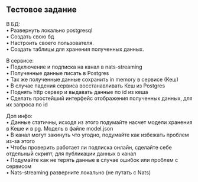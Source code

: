 ## Тестовое задание

В БД:  
• Развернуть локально postgresql  
• Создать свою бд  
• Настроить своего пользователя.  
• Создать таблицы для хранения полученных данных.  

В сервисе:  
• Подключение и подписка на канал в nats-streaming  
• Полученные данные писать в Postgres  
• Так же полученные данные сохранить in memory в сервисе (Кеш)  
• В случае падения сервиса восстанавливать Кеш из Postgres  
• Поднять http сервер и выдавать данные по id из кеша  
• Сделать простейший интерфейс отображения полученных данных, для их запроса по id

Доп инфо:  
• Данные статичны, исходя из этого подумайте насчет модели хранения в Кеше и в pg. Модель в файле model.json  
• В канал могут закинуть что угодно, подумайте как избежать проблем из-за этого  
• Чтобы проверить работает ли подписка онлайн, сделайте себе
отдельный скрипт, для публикации данных в канал  
• Подумайте как не терять данные в случае ошибок или проблем с сервисом  
• Nats-streaming разверните локально (не путать с Nats)
